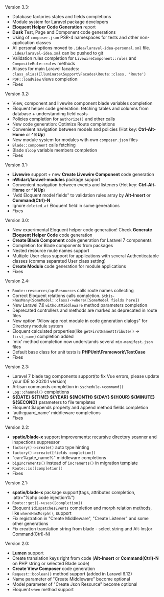 Version 3.3:

* Database factories states and fields completions
* Module system for Laravel package developers
* **Eloquent Helper Code Generation** report
* **Dusk** Test, Page and Component code generations
* Using of `composer.json` PSR-4 namespaces for tests and other non-application classes
* All personal options moved to `.idea/laravel-idea-personal.xml` file. `.idea/laravel-idea.xml` can be pushed to git
* Validation rules completion for `LivewireComponent::rules` and `CompositeRule::rules` methods
* Aliases for main Laravel facades: `class_alias(Illuminate\Support\Facades\Route::class, 'Route')`
* `PDF::loadView` views completion
* Fixes

Version 3.2:

* View, component and livewire component blade variables completion
* Eloquent helper code generation: fetching tables and columns from database + understanding field casts
* Policies completion for `authorize()` and other calls
* New code generation: Optimize Route completions
* Convenient navigation between models and policies (Hot key: **Ctrl-Alt-Home** or **^⌘Up**)
* New module system for modules with own `composer.json` files
* `Blade::component` calls fetching
* Blade `$loop` variable members completion
* Fixes

Version 3.1:

* **Livewire** support + new **Create Livewire Component** code generation
* **nWidart/laravel-modules** package support
* Convenient navigation between events and listeners (Hot key: **Ctrl-Alt-Home** or **^⌘Up**)
* "Add Eloquent model fields" to validation rules array by **Alt-Insert** or **Command(Ctrl)-N**
* Ignore `deleted_at` Eloquent field in some generations
* Fixes

Version 3.0:

* New experimental Eloquent helper code generation! Check **Generate Eloquent Helper Code** code generation
* **Create Blade Component** code generation for Laravel 7 components
* Completion for Blade components from packages
* Nested resource route names support
* Multiple User class support for applications with several Authenticatable classes (comma separated User class setting)
* **Create Module** code generation for module applications
* Fixes

Version 2.4:

* `Route::resources/apiResources` calls route names collecting
* Correct Eloquent relations calls completion. `$this->hasMany(SomeModel::class)->where([SomeModel fields here])`
* New Laravel 7.6 `withoutMiddleware` method parameters completion
* Deprecated controllers and methods are marked as deprecated in route files
* New option "Allow app root module in code generation dialogs" for Directory module system
* Eloquent calculated properties(like `getFirstNameAttribute()` -> `first_name`) completion added
* 'mix' method completion now understands several `mix-manifest.json` files
* Default base class for unit tests is **PHPUnit\Framework\TestCase**
* Fixes

Version 2.3:

* Laravel 7 blade tag components support(to fix Vue errors, please update your IDE to 2020.1 version)
* Artisan commands completion in `$schedule->command()`
* `Log::channel()` completions
* **${DATE} ${TIME} ${YEAR} ${MONTH} ${DAY} ${HOUR} ${MINUTE} ${SECOND}** parameters to file templates
* Eloquent $appends property and append method fields completion
* 'auth:guard_name' middleware completions
* Fixes

Version 2.2:
* **spatie/blade-x** support improvements: recursive directory scanner and inspections suppressor
* `factory()->create()` auto type hinting
* `factory()->create([fields completion])`
* "can:%gate_name%" middleware completions
* `bigIncrements()` instead of `increments()` in migration template
* `Route::is([completion])`
* Fixes

Version 2.1:

* **spatie/blade-x** package support(tags, attributes completion, :attr="%php code injection%")
* `Route::get()->uses([completion])`
* Eloquent `$dispatchesEvents` completion and morph relation methods, like `whereHasMorph()`, support
* Fix registration in "Create Middleware", "Create Listener" and some other generations
* Fix creation translation string from blade - select string and Alt-Ins(or Command(Ctrl)-N)

Version 2.0:

* **Lumen** support
* Create translation keys right from code (**Alt-Insert** or **Command(Ctrl)-N** on PHP string or selected Blade code)
* **Create View Composer** code generation
* `Request::boolean()` method support (added in Laravel 6.12)
* Name parameter of "Create Middleware" become optional
* Model parameter of "Create Json Resource" become optional
* Eloquent `when` method support